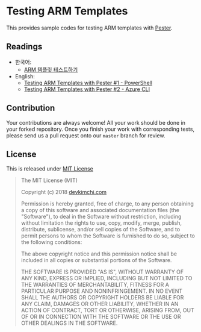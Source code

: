 # Testing ARM Templates #

This provides sample codes for testing ARM templates with [Pester](https://github.com/pester/Pester).


## Readings ##

* 한국어:
  * [ARM 템플릿 테스트하기](https://blog.aliencube.org/#)
* English:
  * [Testing ARM Templates with Pester #1 - PowerShell](https://blog.mexia.com.au/testing-arm-templates-with-pester)
  * [Testing ARM Templates with Pester #2 - Azure CLI](https://blog.mexia.com.au/#)


## Contribution ##

Your contributions are always welcome! All your work should be done in your forked repository. Once you finish your work with corresponding tests, please send us a pull request onto our `master` branch for review.


## License ##

This is released under [MIT License](http://opensource.org/licenses/MIT)

> The MIT License (MIT)
>
> Copyright (c) 2018 [devkimchi.com](https://devkimchi.com)
> 
> Permission is hereby granted, free of charge, to any person obtaining a copy of this software and associated documentation files (the "Software"), to deal in the Software without restriction, including without limitation the rights to use, copy, modify, merge, publish, distribute, sublicense, and/or sell copies of the Software, and to permit persons to whom the Software is furnished to do so, subject to the following conditions:
> 
> The above copyright notice and this permission notice shall be included in all copies or substantial portions of the Software.
> 
> THE SOFTWARE IS PROVIDED "AS IS", WITHOUT WARRANTY OF ANY KIND, EXPRESS OR IMPLIED, INCLUDING BUT NOT LIMITED TO THE WARRANTIES OF MERCHANTABILITY, FITNESS FOR A PARTICULAR PURPOSE AND NONINFRINGEMENT. IN NO EVENT SHALL THE AUTHORS OR COPYRIGHT HOLDERS BE LIABLE FOR ANY CLAIM, DAMAGES OR OTHER LIABILITY, WHETHER IN AN ACTION OF CONTRACT, TORT OR OTHERWISE, ARISING FROM, OUT OF OR IN CONNECTION WITH THE SOFTWARE OR THE USE OR OTHER DEALINGS IN THE SOFTWARE.
